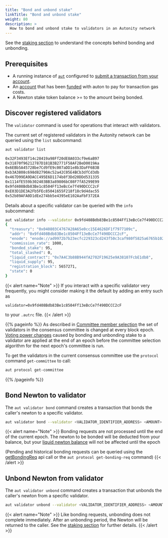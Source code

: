 ```yaml
---
title: "Bond and unbond stake"
linkTitle: "Bond and unbond stake"
weight: 80
description: >
  How to bond and unbond stake to validators in an Autonity network
---
```


See the [staking section](/concepts/staking/) to understand the concepts behind bonding and unbonding.

## Prerequisites

- A running instance of [`aut`](https://github.com/autonity/autcli) configured to [submit a transaction from your account](/account-holders/submit-trans-autcli/).
- An [account](/account-holders/create-acct/) that has been [funded](/account-holders/fund-acct/) with auton to pay for transaction gas costs.
- A Newton stake token balance >= to the amount being bonded.

## Discover registered validators

The `validator` command is used for operations that interact with validators.

The current set of registered validators in the Autonity network can be queried using the `list` subcommand:

```bash
aut validator list
```
```bash
0x32F3493Ef14c28419a98Ff20dE8A033cf9e6aB97
0x31870f96212787D181B3B2771F58AF2BeD0019Aa
0x6EBb5A45728be7Cd9fE9c007aDD1e8b3DaFF6B3B
0xb3A3808c698d82790Ac52a42C05E4BCb3dfCd3db
0x467D99EA9DACC495E6D1174b8f3Dd20DDd531335
0x1114fE559b302403BB3a89806bC08F7fA5299E99
0x9fd408Bdb83Be1c8504Ff13eBcCe7f490DCCC2cF
0xE03D1DE3A2Fb5FEc85041655F218f18c9d4dac55
0x52b89AFA0D1dEe274bb5e4395eE102AaFbF372EA
```

Details about a specific validator can be queried with the `info` subcommand:

```bash
aut validator info --validator 0x9fd408Bdb83Be1c8504Ff13eBcCe7f490DCCC2cF
{
  "treasury": "0x040803C4767A28A65e0cc15E4626DF1f7977109c",
  "addr": "0x9fd408Bdb83Be1c8504Ff13eBcCe7f490DCCC2cF",
  "enode": "enode://ad9972b7b23ecfc229323cd243f50c3caf980f5825a6765b102d9e28be2a760b7fd3045790246d1a5836af9a8ea5d2dbcc9b56864f6391504ab376d91d99b13e@77.68.90.188:30303",
  "commission_rate": 1000,
  "bonded_stake": 95,
  "total_slashed": 0,
  "liquid_contract": "0x7A4C3b88B944fA2702F19625e9A38107FcbE1db8",
  "liquid_supply": 95,
  "registration_block": 5657271,
  "state": 0
}
```

{{< alert name="Note" >}}
If you interact with a specific validator very frequently, you might consider making it the default by adding an entry such as

```
validator=0x9fd408Bdb83Be1c8504Ff13eBcCe7f490DCCC2cF
```

to your `.autrc` file.
{{< /alert >}}

{{% pageinfo %}}
As described in [Committee member selection](/concepts/consensus/committee/#committee-member-selection) the set of validators in the consensus committee is changed at every block epoch. [Voting power changes](/concepts/consensus/committee/#voting-power-changes) caused by bonding and unbonding stake to a validator are applied at the end of an epoch before the committee selection algorithm for the next epoch's committee is run.

To get the validators in the current consensus committee use the `protocol` command `get-committee` to call:

```bash
aut protocol get-committee
```
{{% /pageinfo %}}


## Bond Newton to validator

The `aut validator bond` command creates a transaction that bonds the caller's newton to a specific validator.

```bash
aut validator bond --validator <VALIDATOR_IDENTIFIER_ADDRESS> <AMOUNT> | aut tx sign - | aut tx send -
```

{{< alert name="Note" >}}
Bonding requests are not processed until the end of the current epoch.  The newton to be bonded will be deducted from your balance, but your [liquid newton balance](/delegators/transfer-lntn) will not be affected until the epoch

(Pending and historical bonding requests can be queried using the [getBondingReq](/reference/api/) api call or the `aut protocol get-bonding-req` command)
{{< /alert >}}

## Unbond Newton from validator

The `aut validator unbond` command creates a transaction that unbonds the caller's newton from a specific validator.

```bash
aut validator unbond --validator <VALIDATOR_IDENTIFIER_ADDRESS> <AMOUNT> | aut tx sign - | aut txsend -
```

{{< alert name="Note" >}}
Like bonding requests, unbonding does not complete immediately.  After an unbonding period, the Newton will be returned to the caller.  See the [staking section](/concepts/staking/) for further details.
{{< /alert >}}
